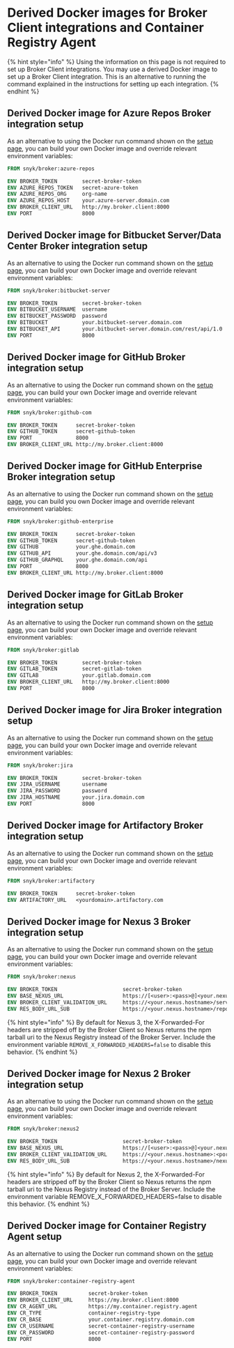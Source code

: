 # Derived Docker images for Broker Client integrations and Container Registry Agent

{% hint style="info" %}
Using the information on this page is not required to set up Broker Client integrations. You may use a derived Docker image to set up a Broker Client integration. This is an alternative to running the command explained in the instructions for setting up each integration.
{% endhint %}

## Derived Docker image for Azure Repos Broker integration setup

As an alternative to using the Docker run command shown on the [setup page](azure-repos-prerequisites-and-steps-to-install-and-configure-broker/azure-repos-install-and-configure-using-docker.md), you can build your own Docker image and override relevant environment variables:

```dockerfile
FROM snyk/broker:azure-repos

ENV BROKER_TOKEN        secret-broker-token
ENV AZURE_REPOS_TOKEN   secret-azure-token
ENV AZURE_REPOS_ORG     org-name
ENV AZURE_REPOS_HOST    your.azure-server.domain.com
ENV BROKER_CLIENT_URL   http://my.broker.client:8000
ENV PORT                8000
```

## Derived Docker image for Bitbucket Server/Data Center Broker integration setup

As an alternative to using the Docker run command shown on the [setup page](bitbucket-server-data-center-prerequisites-and-steps-to-install-and-configure-broker/data-center.md), you can build your own Docker image and override relevant environment variables:

```dockerfile
FROM snyk/broker:bitbucket-server

ENV BROKER_TOKEN        secret-broker-token
ENV BITBUCKET_USERNAME  username
ENV BITBUCKET_PASSWORD  password
ENV BITBUCKET           your.bitbucket-server.domain.com
ENV BITBUCKET_API       your.bitbucket-server.domain.com/rest/api/1.0
ENV PORT                8000
```

## Derived Docker image for GitHub Broker integration setup

As an alternative to using the Docker run command shown on the [setup page](github-prerequisites-and-steps-to-install-and-configure-broker/github-install-and-configure-using-docker.md), you can build your own Docker image and override relevant environment variables:

```dockerfile
FROM snyk/broker:github-com

ENV BROKER_TOKEN      secret-broker-token
ENV GITHUB_TOKEN      secret-github-token
ENV PORT              8000
ENV BROKER_CLIENT_URL http://my.broker.client:8000
```

## Derived Docker image for GitHub Enterprise Broker integration setup

As an alternative to using the Docker run command shown on the [setup page](github-enterprise-prerequisites-and-steps-to-install-and-configure-broker/github-enterprise-install-and-configure-using-docker.md), you can build you own Docker image and override relevant environment variables:

```dockerfile
FROM snyk/broker:github-enterprise

ENV BROKER_TOKEN      secret-broker-token
ENV GITHUB_TOKEN      secret-github-token
ENV GITHUB            your.ghe.domain.com
ENV GITHUB_API        your.ghe.domain.com/api/v3
ENV GITHUB_GRAPHQL    your.ghe.domain.com/api
ENV PORT              8000
ENV BROKER_CLIENT_URL http://my.broker.client:8000
```

## Derived Docker image for GitLab Broker integration setup

As an alternative to using the Docker run command shown on the [setup page](gitlab-prerequisites-and-steps-to-install-and-configure-broker/gitlab-install-and-configure-using-docker.md), you can build your own Docker image and override relevant environment variables:

```dockerfile
FROM snyk/broker:gitlab

ENV BROKER_TOKEN        secret-broker-token
ENV GITLAB_TOKEN        secret-gitlab-token
ENV GITLAB              your.gitlab.domain.com
ENV BROKER_CLIENT_URL   http://my.broker.client:8000
ENV PORT                8000
```

## Derived Docker image for Jira Broker integration setup

As an alternative to using the Docker run command shown on the [setup page](jira-prerequisites-and-steps-to-install-and-configure-broker/setup-broker-with-jira.md), you can build your own Docker image and override relevant environment variables:

```dockerfile
FROM snyk/broker:jira

ENV BROKER_TOKEN        secret-broker-token
ENV JIRA_USERNAME       username
ENV JIRA_PASSWORD       password
ENV JIRA_HOSTNAME       your.jira.domain.com
ENV PORT                8000
```

## Derived Docker image for Artifactory Broker integration setup

As an alternative to using the Docker run command shown on the [setup page](artifactory-repository-install-and-configure-broker/set-up-snyk-broker-with-artifactory-repository.md), you can build your own Docker image and override relevant environment variables:

```dockerfile
FROM snyk/broker:artifactory

ENV BROKER_TOKEN      secret-broker-token
ENV ARTIFACTORY_URL   <yourdomain>.artifactory.com
```

## Derived Docker image for Nexus 3 Broker integration setup

As an alternative to using the Docker run command shown on the [setup page](nexus-repository-prerequisites-and-steps-to-install-and-configure-broker/set-up-snyk-broker-with-nexus-repository-manager.md), you can build your own Docker image and override relevant environment variables:

```dockerfile
FROM snyk/broker:nexus

ENV BROKER_TOKEN                     secret-broker-token
ENV BASE_NEXUS_URL                   https://[<user>:<pass>@]<your.nexus.hostname>
ENV BROKER_CLIENT_VALIDATION_URL     https://<your.nexus.hostname>/service/rest/v1/status[/check]
ENV RES_BODY_URL_SUB                 https://<your.nexus.hostname>/repository

```

{% hint style="info" %}
By default for Nexus 3, the X-Forwarded-For headers are stripped off by the Broker Client so Nexus returns the npm tarball uri to the Nexus Registry instead of the Broker Server. Include the environment variable `REMOVE_X_FORWARDED_HEADERS=false` to disable this behavior.
{% endhint %}

## Derived Docker image for Nexus 2 Broker integration setup

As an alternative to using the Docker run command shown on the [setup page](nexus-repository-prerequisites-and-steps-to-install-and-configure-broker/set-up-snyk-broker-with-nexus-repository-manager.md), you can build your own Docker image and override relevant environment variables:

```dockerfile
FROM snyk/broker:nexus2

ENV BROKER_TOKEN                     secret-broker-token
ENV BASE_NEXUS_URL                   https://[<user>:<pass>@]<your.nexus.hostname>
ENV BROKER_CLIENT_VALIDATION_URL     https://<your.nexus.hostname>:<port>/systemcheck 
ENV RES_BODY_URL_SUB                 https://<your.nexus.hostname>/nexus/content/(groups|repositories)
```

{% hint style="info" %}
By default for Nexus 2, the X-Forwarded-For headers are stripped off by the Broker Client so Nexus returns the npm tarball uri to the Nexus Registry instead of the Broker Server. Include the environment variable REMOVE\_X\_FORWARDED\_HEADERS=false to disable this behavior.
{% endhint %}

## Derived Docker image for Container Registry Agent setup

As an alternative to using the Docker run command shown on the [setup page](../snyk-broker-container-registry-agent/), you can build your own Docker image and override relevant environment variables:

```dockerfile
FROM snyk/broker:container-registry-agent

ENV BROKER_TOKEN          secret-broker-token
ENV BROKER_CLIENT_URL     https://my.broker.client:8000
ENV CR_AGENT_URL          https://my.container.registry.agent
ENV CR_TYPE               container-registry-type
ENV CR_BASE               your.container.registry.domain.com
ENV CR_USERNAME           secret-container-registry-username
ENV CR_PASSWORD           secret-container-registry-password
ENV PORT                  8000
```
